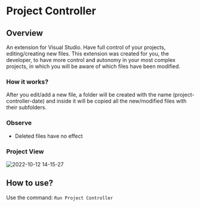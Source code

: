 # Project Controller

## Overview

An extension for Visual Studio. Have full control of your projects, editing/creating new files. This extension was created for you, the developer, to have more control and autonomy in your most complex projects, in which you will be aware of which files have been modified.

### How it works?
After you edit/add a new file, a folder will be created with the name (project-controller-date) and inside it will be copied all the new/modified files with their subfolders.

### Observe
* Deleted files have no effect

### Project View

![2022-10-12 14-15-27](https://user-images.githubusercontent.com/37242504/195410370-74fbe95d-a93f-48fc-8a97-502774a71b12.gif)

## How to use?
Use the command: `Run Project Controller`

